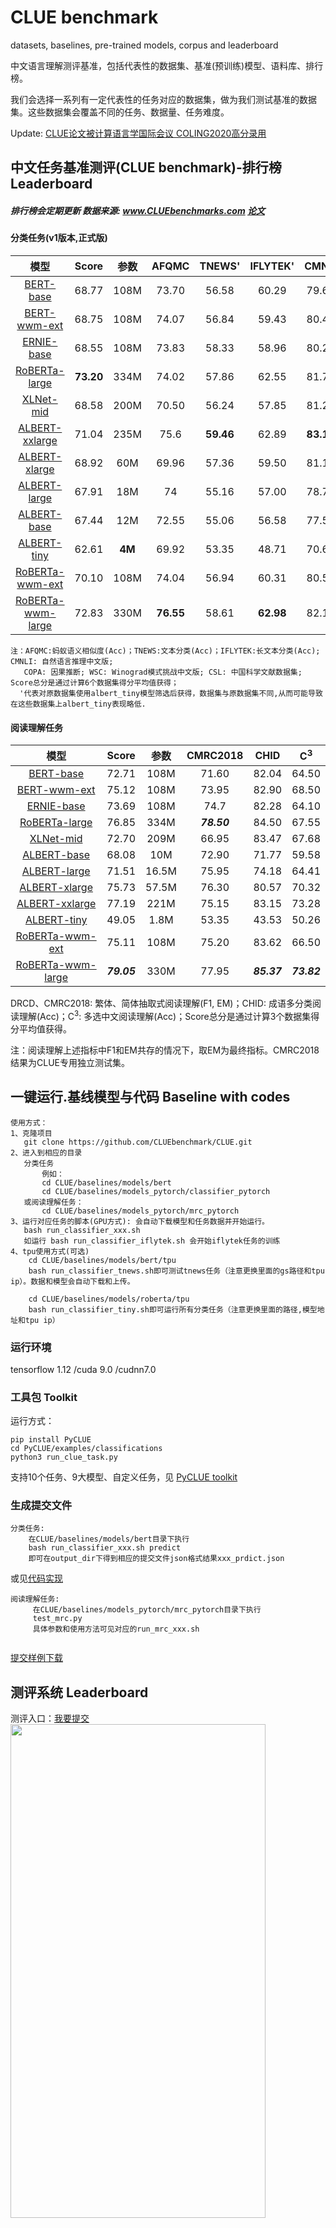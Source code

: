 # CLUE benchmark 
datasets, baselines, pre-trained models, corpus and leaderboard

中文语言理解测评基准，包括代表性的数据集、基准(预训练)模型、语料库、排行榜。  

我们会选择一系列有一定代表性的任务对应的数据集，做为我们测试基准的数据集。这些数据集会覆盖不同的任务、数据量、任务难度。

Update: <a href='https://mp.weixin.qq.com/s/LtkKuKdpg8Lg3XCEMWpaMw'> CLUE论文被计算语言学国际会议 COLING2020高分录用</a>

中文任务基准测评(CLUE benchmark)-排行榜 Leaderboard
---------------------------------------------------------------------
#####  排行榜会定期更新           数据来源: www.CLUEbenchmarks.com                <a href='https://arxiv.org/abs/2004.05986'>论文</a>

#### 分类任务(v1版本,正式版)

| 模型   | Score  | 参数    | AFQMC  | TNEWS'  | IFLYTEK'   | CMNLI   | WSC | CSL  |
| :----:| :----: | :----: | :----: |:----: |:----: |:----: |:----: |:----: |
| <a href="https://github.com/google-research/bert">BERT-base</a>        | 68.77 | 108M |  73.70 | 56.58  | 60.29 | 79.69 |  62.0 | 80.36 |
| <a href="https://github.com/ymcui/Chinese-BERT-wwm">BERT-wwm-ext</a>      | 68.75 | 108M  | 74.07 | 56.84  | 59.43 | 80.42 | 61.1  | 80.63 |
| <a href="https://github.com/PaddlePaddle/ERNIE">ERNIE-base</a>         | 68.55 | 108M  | 73.83 | 58.33 | 58.96 | 80.29 | 60.8  | 79.1 |
| <a href="https://github.com/brightmart/roberta_zh">RoBERTa-large</a>      | **73.20** | 334M  | 74.02 | 57.86 | 62.55 | 81.70 | 72.7  | 81.36 |
| <a href="https://github.com/ymcui/Chinese-PreTrained-XLNet">XLNet-mid</a>  | 68.58 | 200M | 70.50 | 56.24 | 57.85 | 81.25 |  64.4   | 81.26  |
| <a href="https://github.com/google-research/albert">ALBERT-xxlarge</a>      | 71.04 | 235M   | 75.6 | **59.46** | 62.89 | **83.14** |  61.54  | **83.63**  |
| <a href="https://github.com/google-research/albert">ALBERT-xlarge</a>      | 68.92 | 60M   | 69.96 | 57.36 | 59.50 | 81.13 |  64.34   | 81.20  |
| <a href="https://github.com/google-research/albert">ALBERT-large</a>      | 67.91 | 18M   | 74  | 55.16 | 57.00 | 78.77 |  62.24   | 80.30  |
| <a href="https://github.com/google-research/albert">ALBERT-base</a>      | 67.44 | 12M   | 72.55  | 55.06 | 56.58 | 77.58 |  64.34   | 78.5  |
| <a href="https://github.com/brightmart/albert_zh">ALBERT-tiny</a>        | 62.61 | **4M** | 69.92 | 53.35 | 48.71 | 70.61 |  58.5  | 74.56 |
| <a href="https://github.com/ymcui/Chinese-BERT-wwm">RoBERTa-wwm-ext</a>   | 70.10 | 108M  | 74.04 | 56.94 | 60.31 | 80.51 | 67.8 | 81.0 |
| <a href="https://github.com/ymcui/Chinese-BERT-wwm">RoBERTa-wwm-large</a> | 72.83 | 330M | **76.55** | 58.61 | **62.98** | 82.12 |  **74.6** | 82.13 |


    注：AFQMC:蚂蚁语义相似度(Acc)；TNEWS:文本分类(Acc)；IFLYTEK:长文本分类(Acc); CMNLI: 自然语言推理中文版; 
       COPA: 因果推断; WSC: Winograd模式挑战中文版; CSL: 中国科学文献数据集; Score总分是通过计算6个数据集得分平均值获得；
      '代表对原数据集使用albert_tiny模型筛选后获得，数据集与原数据集不同,从而可能导致在这些数据集上albert_tiny表现略低.

#### 阅读理解任务

| 模型 | Score | 参数 | CMRC2018 | CHID | C<sup>3</sup> |
| :----:| :----: | :----: | :----: |:----: |:----: |
| <a href="https://github.com/google-research/bert">BERT-base</a>	| 72.71 | 108M | 71.60 | 82.04 | 64.50 |
| <a href="https://github.com/ymcui/Chinese-BERT-wwm">BERT-wwm-ext</a> | 75.12 | 108M | 73.95 | 82.90 | 68.50 |
| <a href="https://github.com/PaddlePaddle/ERNIE">ERNIE-base</a>	| 73.69 | 108M | 74.7 | 82.28 | 64.10 |
| <a href="https://github.com/brightmart/roberta_zh">RoBERTa-large</a> | 76.85 | 334M | ***78.50*** | 84.50 | 67.55 |
| <a href="https://github.com/ymcui/Chinese-PreTrained-XLNet">XLNet-mid</a>	| 72.70 | 209M | 66.95 | 83.47 | 67.68 |
| <a href="https://github.com/google-research/albert">ALBERT-base</a> | 68.08 | 10M | 72.90 | 71.77 | 59.58 |
| <a href="https://github.com/google-research/albert">ALBERT-large</a> | 71.51 | 16.5M | 75.95 | 74.18 | 64.41 |
| <a href="https://github.com/google-research/albert">ALBERT-xlarge</a> | 75.73 | 57.5M | 76.30 | 80.57 | 70.32 |
| <a href="https://github.com/google-research/albert">ALBERT-xxlarge</a> | 77.19 | 221M | 75.15 | 83.15 | 73.28 |
| <a href="https://github.com/brightmart/albert_zh">ALBERT-tiny</a> | 49.05 | 1.8M | 53.35 | 43.53 | 50.26 |
| <a href="https://github.com/ymcui/Chinese-BERT-wwm">RoBERTa-wwm-ext</a>  | 75.11 | 108M | 75.20 | 83.62 | 66.50 |
| <a href="https://github.com/ymcui/Chinese-BERT-wwm">RoBERTa-wwm-large</a> | ***79.05*** | 330M | 77.95 | ***85.37*** | ***73.82*** |

DRCD、CMRC2018: 繁体、简体抽取式阅读理解(F1, EM)；CHID: 成语多分类阅读理解(Acc)；C<sup>3</sup>: 多选中文阅读理解(Acc)；Score总分是通过计算3个数据集得分平均值获得。

注：阅读理解上述指标中F1和EM共存的情况下，取EM为最终指标。CMRC2018结果为CLUE专用独立测试集。

一键运行.基线模型与代码 Baseline with codes
---------------------------------------------------------------------
    使用方式：
    1、克隆项目 
       git clone https://github.com/CLUEbenchmark/CLUE.git
    2、进入到相应的目录
       分类任务  
           例如：
           cd CLUE/baselines/models/bert
           cd CLUE/baselines/models_pytorch/classifier_pytorch
       或阅读理解任务：
           cd CLUE/baselines/models_pytorch/mrc_pytorch
    3、运行对应任务的脚本(GPU方式): 会自动下载模型和任务数据并开始运行。
       bash run_classifier_xxx.sh
       如运行 bash run_classifier_iflytek.sh 会开始iflytek任务的训练  
    4、tpu使用方式(可选)  
        cd CLUE/baselines/models/bert/tpu  
        bash run_classifier_tnews.sh即可测试tnews任务（注意更换里面的gs路径和tpu ip）。数据和模型会自动下载和上传。
        
        cd CLUE/baselines/models/roberta/tpu  
        bash run_classifier_tiny.sh即可运行所有分类任务（注意更换里面的路径,模型地址和tpu ip）  

        
### 运行环境
tensorflow 1.12 /cuda 9.0 /cudnn7.0
### 工具包 Toolkit

运行方式：

    pip install PyCLUE 
    cd PyCLUE/examples/classifications
    python3 run_clue_task.py

支持10个任务、9大模型、自定义任务，见 <a href="https://github.com/CLUEbenchmark/PyCLUE">PyCLUE toolkit</a>

### 生成提交文件

    分类任务: 
        在CLUE/baselines/models/bert目录下执行
        bash run_classifier_xxx.sh predict 
        即可在output_dir下得到相应的提交文件json格式结果xxx_prdict.json

   或见<a href="https://github.com/CLUEbenchmark/CLUE/blob/master/baselines/models/bert/run_classifier.py#L932-L951">代码实现</a>

    阅读理解任务:
         在CLUE/baselines/models_pytorch/mrc_pytorch目录下执行
         test_mrc.py
         具体参数和使用方法可见对应的run_mrc_xxx.sh
    ​    
 <a href="https://storage.googleapis.com/cluebenchmark/tasks/clue_submit_examples.zip">提交样例下载</a>

测评系统 Leaderboard
---------------------------------------------------------------------
测评入口：<a href="http://www.CLUEbenchmarks.com">我要提交</a>
<img src="https://github.com/CLUEbenchmark/CLUE/blob/master/resources/img/CLUEbenchmark.jpg"  width="90%" height="45%" />

语料库(CLUECorpus2020)：语言建模、预训练或生成型任务
---------------------------------------------------------------------
Corpus for Langauge Modelling, Pre-training, Generating tasks

可用于语言建模、预训练或生成型任务等，数据量超过14G，近4000个定义良好的txt文件、50亿个字。主要部分来自于<a href="https://github.com/brightmart/nlp_chinese_corpus">nlp_chinese_corpus项目</a>

当前语料库按照【预训练格式】处理，内含有多个文件夹；每个文件夹有许多不超过4M大小的小文件，文件格式符合预训练格式：每句话一行，文档间空行隔开。

包含如下子语料库（总共14G语料）：

1、<a href="https://pan.baidu.com/s/195M7H5w3N8shYlqCjVL0_Q">新闻语料 news2016zh_corpus</a>: 8G语料，分成两个上下两部分，总共有2000个小文件。  密码:mzlk

2、<a href="https://pan.baidu.com/s/1Vk2PihMiZNmWvA2agPb1iA">社区互动-语料 webText2019zh_corpus</a>：3G语料，包含3G文本，总共有900多个小文件。 密码:qvlq

3、<a href="https://pan.baidu.com/s/1XrM-x70PY4JEb0xCoB_mUw">维基百科-语料 wiki2019zh_corpus</a>：1.1G左右文本，包含300左右小文件。  密码:rja4

4、<a href="https://pan.baidu.com/s/16cPwCcPduMNGdRSuILhEuQ">评论数据-语料 comments2019zh_corpus</a>：2.3G左右文本，共784个小文件，包括点评评论547个、亚马逊评论227个，合并<a href="https://github.com/InsaneLife/ChineseNLPCorpus">ChineseNLPCorpus</a>的多个评论数据，清洗、格式转换、拆分成小文件。  密码:5kwk

这些语料，你可以通过上面这两个项目，清洗数据并做格式转换获得；

你也可以通过邮件申请（chineseGLUE#163.com）获得单个项目的语料，告知单位或学校、姓名、语料用途；

如需获得ChineseGLUE项目下的所有语料，需成为ChineseGLUE组织成员，并完成一个（小）任务。


CLUE benchmark的定位 Vision
---------------------------------------------------------------------
为更好的服务中文语言理解、任务和产业界，做为通用语言模型测评的补充，通过完善中文语言理解基础设施的方式来促进中文语言模型的发展


数据集介绍与下载 Introduction of datasets 
--------------------------------------------------------------------

 <a href="https://storage.googleapis.com/cluebenchmark/tasks/clue_submit_examples.zip">提交样例下载</a>

##### 1. AFQMC 蚂蚁金融语义相似度 Ant Financial  Question Matching Corpus
```
     数据量：训练集（34334）验证集（4316）测试集（3861）
     例子：
     {"sentence1": "双十一花呗提额在哪", "sentence2": "里可以提花呗额度", "label": "0"}
     每一条数据有三个属性，从前往后分别是 句子1，句子2，句子相似度标签。其中label标签，1 表示sentence1和sentence2的含义类似，0表示两个句子的含义不同。
```
  <a href="https://storage.googleapis.com/cluebenchmark/tasks/afqmc_public.zip" > AFQMC'数据集下载</a>

##### 2.TNEWS' 今日头条中文新闻（短文本）分类 Short Text Classificaiton for News
该数据集来自今日头条的新闻版块，共提取了15个类别的新闻，包括旅游，教育，金融，军事等。
```
     数据量：训练集(53,360)，验证集(10,000)，测试集(10,000)
     例子：
     {"label": "102", "label_des": "news_entertainment", "sentence": "江疏影甜甜圈自拍，迷之角度竟这么好看，美吸引一切事物"}
     每一条数据有三个属性，从前往后分别是 分类ID，分类名称，新闻字符串（仅含标题）。
```
   <a href="https://storage.googleapis.com/cluebenchmark/tasks/tnews_public.zip" > TNEWS'数据集下载</a>

##### 3.IFLYTEK' 长文本分类 Long Text classification
该数据集共有1.7万多条关于app应用描述的长文本标注数据，包含和日常生活相关的各类应用主题，共119个类别："打车":0,"地图导航":1,"免费WIFI":2,"租车":3,….,"女性":115,"经营":116,"收款":117,"其他":118(分别用0-118表示)。
```
    数据量：训练集(12,133)，验证集(2,599)，测试集(2,600)
    例子：
    {"label": "110", "label_des": "社区超市", "sentence": "朴朴快送超市创立于2016年，专注于打造移动端30分钟即时配送一站式购物平台，商品品类包含水果、蔬菜、肉禽蛋奶、海鲜水产、粮油调味、酒水饮料、休闲食品、日用品、外卖等。朴朴公司希望能以全新的商业模式，更高效快捷的仓储配送模式，致力于成为更快、更好、更多、更省的在线零售平台，带给消费者更好的消费体验，同时推动中国食品安全进程，成为一家让社会尊敬的互联网公司。,朴朴一下，又好又快,1.配送时间提示更加清晰友好2.保障用户隐私的一些优化3.其他提高使用体验的调整4.修复了一些已知bug"}
    每一条数据有三个属性，从前往后分别是 类别ID，类别名称，文本内容。
```
   <a href="https://storage.googleapis.com/cluebenchmark/tasks/iflytek_public.zip" > IFLYTEK'数据集下载</a>

##### 4.<a href='https://github.com/cluebenchmark/OCNLI'>OCNLI 中文原版自然语言推理</a> Original Chinese Natural Language Inference
OCNLI，即原生中文自然语言推理数据集，是第一个非翻译的、使用原生汉语的大型中文自然语言推理数据集。

```
   数据量：train: 50k， dev(3k), test(3k) 
    例子：
     {
	"level": "medium",
	"sentence1": "身上裹一件工厂发的棉大衣,手插在袖筒里",
	"sentence2": "身上至少一件衣服",
	"label": "entailment",
	"genre": "lit",
	"prem_id": "lit_635",
	"id": 0
} {
	"level": "easy",
	"sentence1": "东、中、西部地区要加强多种形式的合作,在协调发展中逐步实现共同富裕",
	"sentence2": "东、中、西部地区发展存在不协调",
	"label": "entailment",
	"genre": "gov",
	"prem_id": "gov_1260",
	"id": 1
} {
	"level": "hard",
	"sentence1": "外贸经营权进一步放开",
	"sentence2": "外贸经营权经历了先收缩再放开的过程。",
	"label": "neutral",
	"genre": "gov",
	"prem_id": "gov_755",
	"id": 2
} 

```
<a href="https://storage.googleapis.com/cluebenchmark/tasks/ocnli_public.zip" > OCNLI数据集下载</a>


##### --4.CMNLI 语言推理任务 Chinese Multi-Genre NLI (该任务在排行榜中被中文原版OCNLI替代)

CMNLI数据由两部分组成：XNLI和MNLI。数据来自于fiction，telephone，travel，government，slate等，对原始MNLI数据和XNLI数据进行了中英文转化，保留原始训练集，合并XNLI中的dev和MNLI中的matched作为CMNLI的dev，合并XNLI中的test和MNLI中的mismatched作为CMNLI的test，并打乱顺序。该数据集可用于判断给定的两个句子之间属于蕴涵、中立、矛盾关系。

```
    数据量：train(391,782)，dev(12,426)，test(13,880)
    例子：
    {"sentence1": "新的权利已经足够好了", "sentence2": "每个人都很喜欢最新的福利", "label": "neutral"}
    每一条数据有三个属性，从前往后分别是 句子1，句子2，蕴含关系标签。其中label标签有三种：neutral，entailment，contradiction。
```
<a href="https://storage.googleapis.com/cluebenchmark/tasks/cmnli_public.zip" > CMNLI数据集下载</a>



##### 5. CLUEWSC2020: WSC Winograd模式挑战中文版，新版2020-03-25发布  

Winograd Scheme Challenge（WSC）是一类代词消歧的任务。新版与原CLUE项目WSC内容不同

即判断句子中的代词指代的是哪个名词。题目以真假判别的方式出现，如：

句子：这时候放在床上枕头旁边的手机响了，我感到奇怪，因为欠费已被停机两个月，现在它突然响了。需要判断“它”指代的是“床”、“枕头”，还是“手机”？

数据来源：数据有CLUE benchmark提供，从中国现当代作家文学作品中抽取，再经语言专家人工挑选、标注。

数据形式：

     {"target": 
         {"span2_index": 37, 
         "span1_index": 5, 
         "span1_text": "床", 
         "span2_text": "它"}, 
     "idx": 261, 
     "label": "false", 
     "text": "这时候放在床上枕头旁边的手机响了，我感到奇怪，因为欠费已被停机两个月，现在它突然响了。"}
     "true"表示代词确实是指代span1_text中的名词的，"false"代表不是。

数据集大小：
- 训练集：1244
- 开发集：304

  <a href='https://storage.googleapis.com/cluebenchmark/tasks/cluewsc2020_public.zip'>CLUEWSC2020数据集下载</a>


##### 6. CSL 论文关键词识别 Keyword Recognition
[中文科技文献数据集(CSL)](https://github.com/P01son6415/chinese-scientific-literature-dataset)取自中文论文摘要及其关键词，论文选自部分中文社会科学和自然科学核心期刊。
使用tf-idf生成伪造关键词与论文真实关键词混合，构造摘要-关键词对，任务目标是根据摘要判断关键词是否全部为真实关键词。
```
    数据量：训练集(20,000)，验证集(3,000)，测试集(3,000)
    例子： 
    {"id": 1, "abst": "为解决传统均匀FFT波束形成算法引起的3维声呐成像分辨率降低的问题,该文提出分区域FFT波束形成算法.远场条件下,以保证成像分辨率为约束条件,以划分数量最少为目标,采用遗传算法作为优化手段将成像区域划分为多个区域.在每个区域内选取一个波束方向,获得每一个接收阵元收到该方向回波时的解调输出,以此为原始数据在该区域内进行传统均匀FFT波束形成.对FFT计算过程进行优化,降低新算法的计算量,使其满足3维成像声呐实时性的要求.仿真与实验结果表明,采用分区域FFT波束形成算法的成像分辨率较传统均匀FFT波束形成算法有显著提高,且满足实时性要求.", "keyword": ["水声学", "FFT", "波束形成", "3维成像声呐"], "label": "1"}
    每一条数据有四个属性，从前往后分别是 数据ID，论文摘要，关键词，真假标签。
    
```
   <a href="https://storage.googleapis.com/cluebenchmark/tasks/csl_public.zip" > CSL数据集下载</a>

##### 7.CMRC2018 简体中文阅读理解任务 Reading Comprehension for Simplified Chinese
https://hfl-rc.github.io/cmrc2018/
```
数据量：训练集(短文数2,403，问题数10,142)，试验集(短文数256，问题数1,002)，开发集(短文数848，问题数3,219)  
例子：
{
  "version": "1.0",
  "data": [
    {
        "title": "傻钱策略",
        "context_id": "TRIAL_0",
        "context_text": "工商协进会报告，12月消费者信心上升到78.1，明显高于11月的72。另据《华尔街日报》报道，2013年是1995年以来美国股市表现最好的一年。这一年里，投资美国股市的明智做法是追着“傻钱”跑。所谓的“傻钱”策略，其实就是买入并持有美国股票这样的普通组合。这个策略要比对冲基金和其它专业投资者使用的更为复杂的投资方法效果好得多。",
        "qas":[
                {
                "query_id": "TRIAL_0_QUERY_0",
                "query_text": "什么是傻钱策略？",
                "answers": [
                     "所谓的“傻钱”策略，其实就是买入并持有美国股票这样的普通组合",
                     "其实就是买入并持有美国股票这样的普通组合",
                     "买入并持有美国股票这样的普通组合"
                    ]
                },
                {
                "query_id": "TRIAL_0_QUERY_1",
                "query_text": "12月的消费者信心指数是多少？",
                "answers": [
                    "78.1",
                    "78.1",
                    "78.1"
                    ]
                },
                {
                "query_id": "TRIAL_0_QUERY_2",
                "query_text": "消费者信心指数由什么机构发布？",
                "answers": [
                    "工商协进会",
                    "工商协进会",
                    "工商协进会"
                    ]
                }
            ]
        }
    ]
}
```

   <a href="https://storage.googleapis.com/cluebenchmark/tasks/cmrc2018_public.zip" > CMRC2018数据集下载</a>


##### 8.DRCD 繁体阅读理解任务 Reading Comprehension for Traditional Chinese
台達閱讀理解資料集 Delta Reading Comprehension Dataset (DRCD)(https://github.com/DRCKnowledgeTeam/DRCD) 屬於通用領域繁體中文機器閱讀理解資料集。 本資料集期望成為適用於遷移學習之標準中文閱讀理解資料集。  
```
数据量：训练集(8,016个段落，26,936个问题)，验证集(1,000个段落，3,524个问题)，测试集(1,000个段落，3,493个问题)  
例子：
{
  "version": "1.3",
  "data": [
    {
      "title": "基督新教",
      "id": "2128",
      "paragraphs": [
        {
          "context": "基督新教與天主教均繼承普世教會歷史上許多傳統教義，如三位一體、聖經作為上帝的啟示、原罪、認罪、最後審判等等，但有別於天主教和東正教，新教在行政上沒有單一組織架構或領導，而且在教義上強調因信稱義、信徒皆祭司， 以聖經作為最高權威，亦因此否定以教宗為首的聖統制、拒絕天主教教條中關於聖傳與聖經具同等地位的教導。新教各宗派間教義不盡相同，但一致認同五個唯獨：唯獨恩典：人的靈魂得拯救唯獨是神的恩典，是上帝送給人的禮物。唯獨信心：人唯獨藉信心接受神的赦罪、拯救。唯獨基督：作為人類的代罪羔羊，耶穌基督是人與上帝之間唯一的調解者。唯獨聖經：唯有聖經是信仰的終極權威。唯獨上帝的榮耀：唯獨上帝配得讚美、榮耀",
          "id": "2128-2",
          "qas": [
            {
              "id": "2128-2-1",
              "question": "新教在教義上強調信徒皆祭司以及什麼樣的理念?",
              "answers": [
                {
                  "id": "1",
                  "text": "因信稱義",
                  "answer_start": 92
                }
              ]
            },
            {
              "id": "2128-2-2",
              "question": "哪本經典為新教的最高權威?",
              "answers": [
                {
                  "id": "1",
                  "text": "聖經",
                  "answer_start": 105
                }
              ]
            }
          ]
        }
      ]
    }
  ]
}
```
数据格式和squad相同，如果使用简体中文模型进行评测的时候可以将其繁转简(本项目已提供)
   <a href="https://storage.googleapis.com/cluebenchmark/tasks/drcd_public.zip" > DRCD2018数据集下载</a>

##### 9.ChID 成语阅读理解填空 Chinese IDiom Dataset for Cloze Test
https://arxiv.org/abs/1906.01265  
成语完形填空，文中多处成语被mask，候选项中包含了近义的成语。
```
    数据量：训练集(84,709)，验证集(3,218)，测试集(3,231)
    例子：
    {
      "content": [
        # 文段0
        "……在热火22年的历史中，他们已经100次让对手得分在80以下，他们在这100次中都取得了胜利，今天他们希望能#idiom000378#再进一步。", 
        # 文段1
        "在轻舟发展过程之中，是和业内众多企业那样走相似的发展模式，去#idiom000379#？还是迎难而上，另走一条与众不同之路。诚然，#idiom000380#远比随大流更辛苦，更磨难，更充满风险。但是有一条道理却是显而易见的：那就是水往低处流，随波逐流，永远都只会越走越低。只有创新，只有发展科技，才能强大自己。", 
        # 文段2
        "最近十年间，虚拟货币的发展可谓#idiom000381#。美国著名经济学家林顿·拉鲁什曾预言：到2050年，基于网络的虚拟货币将在某种程度上得到官方承认，成为能够流通的货币。现在看来，这一断言似乎还嫌过于保守……", 
        # 文段3
        "“平时很少能看到这么多老照片，这次图片展把新旧照片对比展示，令人印象深刻。”现场一位参观者对笔者表示，大多数生活在北京的人都能感受到这个城市#idiom000382#的变化，但很少有人能具体说出这些变化，这次的图片展按照区域发展划分，展示了丰富的信息，让人形象感受到了60年来北京的变化和发展。", 
        # 文段4
        "从今天大盘的走势看，市场的热点在反复的炒作之中，概念股的炒作#idiom000383#，权重股走势较为稳健，大盘今日早盘的震荡可以看作是多头关前的蓄势行为。对于后市，大盘今日蓄势震荡后，明日将会在权重和题材股的带领下亮剑冲关。再创反弹新高无悬念。", 
        # 文段5
        "……其中，更有某纸媒借尤小刚之口指出“根据广电总局的这项要求，2009年的荧屏将很难出现#idiom000384#的情况，很多已经制作好的非主旋律题材电视剧想在卫视的黄金时段播出，只能等到2010年了……"],
      "candidates": [
        "百尺竿头", 
        "随波逐流", 
        "方兴未艾", 
        "身体力行", 
        "一日千里", 
        "三十而立", 
        "逆水行舟", 
        "日新月异", 
        "百花齐放", 
        "沧海一粟"
      ]
    }
```

   <a href="https://storage.googleapis.com/cluebenchmark/tasks/chid_public.zip" > CHID数据集下载</a>
   
##### 10.C<sup>3</sup> 中文多选阅读理解 Multiple-Choice Chinese Machine Reading Comprehension  
https://arxiv.org/abs/1904.09679  
中文多选阅读理解数据集，包含对话和长文等混合类型数据集。训练和验证集中的d,m分别代表对话、多种文本类型混合。  
```
    数据量：训练集(11,869)，验证集(3,816)，测试集(3,892)
    例子：
    [
      [
        "男：你今天晚上有时间吗?我们一起去看电影吧?",
        "女：你喜欢恐怖片和爱情片，但是我喜欢喜剧片，科幻片一般。所以……"
      ],
      [
       {
        "question": "女的最喜欢哪种电影?",
        "choice": [
         "恐怖片",
         "爱情片",
         "喜剧片",
         "科幻片"
        ],
        "answer": "喜剧片"
       }
      ],
    "25-35"
    ],
    [
      [
       "男：足球比赛是明天上午八点开始吧?",
       "女：因为天气不好，比赛改到后天下午三点了。"
      ],
      [
       {
        "question": "根据对话，可以知道什么?",
        "choice": [
         "今天天气不好",
         "比赛时间变了",
         "校长忘了时间"
        ],
        "answer": "比赛时间变了"
       }
      ],
    "31-109"
    ]
```
   <a href="https://storage.googleapis.com/cluebenchmark/tasks/c3_public.zip" > C3数据集下载</a>

##### 11. 诊断集 CLUE_diagnostics test_set

诊断集，用于评估不同模型在9种语言学家总结的中文语言现象上的表现

使用在CMNLI上训练过的模型，直接预测在这个诊断集上的结果，提交格式和CMNLI一致，在排行榜详情页可以看到结果

<a href='https://storage.googleapis.com/cluebenchmark/tasks/clue_diagnostics_public.zip'>diagnostics数据集下载</a>

##### 更多数据集添加中，Comming soon!
如果你有定义良好的数据集并愿意为社区做贡献，请与我们取得联系 ChineseGLUE#163.com

##### 数据集整体下载 

<a href="#">整体下载 Comining Soon</a>最近几天，会添加中

或使用命令：wget <url>

Data filter method

## 难样本数据集筛选方法

为了增加模型区分度和增大数据集难度，我们采用**k折交叉验证**的方式对v0版本的数据集进行过滤，最终得到v1版本。

```
具体步骤：
1.将特定任务的数据集集中在一起，同时选择一个基准测试模型（如AlbertTiny）
2.将数据集均匀分成k份；每次选择其中1份当验证集，剩下的都作为训练集，训练基准模型并在验证集上测试、保留预测结果
3.重复步骤二k次，让每一份数据都有机会当验证集，过完整个数据集
4.将k份验证集的预测结果合并；保留其中预测错误的样本（可以认为是较难的数据），并删除一部分预测正确的样本。最后重新划分出训练集、验证集、测试集
5.如果希望进一步筛选难样本，重复步骤2-4即可
```

Notes：

```
1.k一般选择4-6
2.难样本，是指在交叉验证过程中模型预测错误的样本，也是我们希望尽可能保留的样本。模型预测正确的样本最终会被优先排除一部分
```

内容体系 Contents
--------------------------------------------------------------------
Language Understanding Evaluation benchmark for Chinese(ChineseGLUE) got ideas from GLUE, which is a collection of 

resources for training, evaluating, and analyzing natural language understanding systems. ChineseGLUE consists of: 

##### 1）中文任务的基准测试，覆盖多个不同程度的语言任务 

A benchmark of several sentence or sentence pair language understanding tasks. 
Currently the datasets used in these tasks are come from public. We will include datasets with private test set before the end of 2019.

##### 2）公开的排行榜 Leaderboard 

A public leaderboard for tracking performance. You will able to submit your prediction files on these tasks, each task will be evaluated and scored, a final score will also be available.

##### 3）基线模型，包含开始的代码、预训练模型  Baselines with code

baselines for ChineseGLUE tasks. baselines will be available in TensorFlow,PyTorch,Keras and PaddlePaddle.

##### 4）语料库，用于语言建模、预训练或生成型任务  Corpus

A huge amount of raw corpus for pre-train or language modeling research purpose. It will contains around 10G raw corpus in 2019; 

In the first half year of 2020, it will include at least 30G raw corpus; By the end of 2020, we will include enough raw corpus, such as 100G, so big enough that you will need no more raw corpus for general purpose language modeling.
You can use it for general purpose or domain adaption, or even for text generating. when you use for domain adaption, you will able to select corpus you are interested in.

##### 5）工具包 toolkit

An easy to use toolkit that can run specific task or model with one line of code. You can easily change configuration, task or model.

##### 6) 技术报告

Techical report with details

Why do we need a benchmark for Chinese lanague understand evaluation?

为什么我们需要一个中文任务的基准测试？ 
---------------------------------------------------------------------
首先，中文是一个大语种，有其自身的特定、大量的应用。

    如中文使用人数近14亿，是联合国官方语言之一，产业界有大量的的朋友在做中文的任务。
    中文是象形文字，有文字图形；字与字之间没有分隔符，不同的分词(分字或词)会影响下游任务。

其次，相对于英文的数据集，中文的公开可用的数据集还比较少。

     很多数据集是非公开的或缺失基准测评的；多数的论文描述的模型是在英文数据集上做的测试和评估，那么对于中文效果如何？不得而知。

再次，语言理解发展到当前阶段，预训练模型极大的促进了自然语言理解。

     不同的预训练模型相继产生，但不少最先进(state of the art)的模型，并没有官方的中文的版本，也没有对这些预训练模型在不同任务上的公开测试，
     导致技术的发展和应用还有不少距离，或者说技术应用上的滞后。

那么，如果有一个中文任务的基准测试，包含一批大众能广泛使用和测评的数据集、适用中文任务的特点、能紧跟当前世界技术的发展，

     能缓解当前中文任务的一些问题，并促进相关应用的发展。


各任务详细对比
---------------------------------------------------------------------
 Evaluation of Dataset for Different Models

#### AFQMC 蚂蚁语义相似度 Ant Semantic Similarity (Accuracy)：
|         模型          | 开发集（dev) | 测试集（test) |              训练参数              |
| :-------------------: | :----------: | :-----------: | :--------------------------------: |
|     ALBERT-xxlarge     |    -     |     -   |  -  |
|      ALBERT-tiny      |    69.13%     |    69.92%    | batch_size=16, length=128, epoch=3 lr=2e-5|
|       BERT-base       |    74.16%     |     73.70%   | batch_size=16, length=128, epoch=3 lr=2e-5|
|   BERT-wwm-ext-base   |    73.74%     |     74.07%   | batch_size=16, length=128, epoch=3 lr=2e-5|
|      ERNIE-base       |        74.88% |    73.83%    | batch_size=16, length=128, epoch=3 lr=2e-5|
|     RoBERTa-large     |     73.32%    |     74.02%   | batch_size=16, length=128, epoch=3 lr=2e-5|
|       XLNet-mid       |     70.73%    |   70.50%     | batch_size=16, length=128, epoch=3 lr=2e-5|
|    RoBERTa-wwm-ext    |   74.30%      |    74.04%    | batch_size=16, length=128, epoch=3 lr=2e-5|
| RoBERTa-wwm-large-ext |     74.92%    |    76.55%    | batch_size=16, length=128, epoch=3 lr=2e-5|

#### TNEWS' 头条新闻分类 Toutiao News Classification (Accuracy)：
|         模型          | 开发集（dev) | 测试集（test) |              训练参数              |
| :-------------------: | :----------: | :-----------: | :--------------------------------: |
|     ALBERT-xxlarge     |    -     |     -    |     -  |
|      ALBERT-tiny      |    53.55%     |       53.35%   | batch_size=16, length=128, epoch=3 lr=2e-5|
|       BERT-base       |    56.09%     |     56.58%    | batch_size=16, length=128, epoch=3 lr=2e-5|
|   BERT-wwm-ext-base   |     56.77%    |    56.86%      | batch_size=16, length=128, epoch=3 lr=2e-5|
|      ERNIE-base       |     58.24%    |     58.33%     | batch_size=16, length=128, epoch=3 lr=2e-5|
|     RoBERTa-large     |     57.95%    |      57.84%    | batch_size=16, length=128, epoch=3 lr=2e-5|
|       XLNet-mid       |    56.09%     |      56.24%    | batch_size=16, length=128, epoch=3 lr=2e-5|
|    RoBERTa-wwm-ext    |   57.51%      |      56.94%       | batch_size=16, length=128, epoch=3 lr=2e-5|
| RoBERTa-wwm-large-ext |  58.32% | 58.61%  | batch_size=16, length=128, epoch=3 lr=2e-5|

#### IFLYTEK' 长文本分类 Long Text Classification (Accuracy)：
|         模型          | 开发集（dev) | 测试集（test) |              训练参数              |
| :-------------------: | :----------: | :-----------: | :--------------------------------: |
|     ALBERT-xlarge     |    -     |     -     | batch=32, length=128, epoch=3 lr=2e-5 |
|      ALBERT-tiny      |    48.76    |     48.71     | batch=32, length=128, epoch=10 lr=2e-5 |
|       BERT-base       |    60.37    |     60.29     | batch=32, length=128, epoch=3 lr=2e-5 |
|   BERT-wwm-ext-base   |    59.88    |     59.43     | batch=32, length=128, epoch=3 lr=2e-5 |
|      ERNIE-base       |    59.52    |     58.96     | batch=32, length=128, epoch=3 lr=2e-5  |
|     RoBERTa-large     |    62.6    |     62.55     | batch=24, length=128, epoch=3 lr=2e-5  |
|       XLNet-mid       |    57.72    |     57.85     | batch=32, length=128, epoch=3 lr=2e-5  |
|    RoBERTa-wwm-ext    |    60.8    |       60.31       | batch=32, length=128, epoch=3 lr=2e-5  |
| RoBERTa-wwm-large-ext | **62.75** |  **62.98**  | batch=24, length=128, epoch=3 lr=2e-5 |

#### CMNLI 中文自然语言推理 Chinese Multi-Genre NLI (Accuracy)：
| 模型 | 开发集 (dev %) | 测试集（test %) |  训练参数 |
| :----:| :----: | :----: | :----: |
| BERT-base	| 79.47 | 79.69 | batch=64, length=128, epoch=2 lr=3e-5 |
| BERT-wwm-ext-base	| 80.92 |80.42|	batch=64, length=128, epoch=2 lr=3e-5 |
| ERNIE-base	| 80.37 | 80.29 | batch=64, length=128, epoch=2 lr=3e-5 |
| ALBERT-xxlarge	|- | - | - |
| ALBERT-tiny	| 70.26 | 70.61 | batch=64, length=128, epoch=2 lr=3e-5 |
| RoBERTa-large	| 82.40 | 81.70 | batch=64, length=128, epoch=2 lr=3e-5 |
| xlnet-mid	| 82.21 | 81.25 | batch=64, length=128, epoch=2 lr=3e-5 |
| RoBERTa-wwm-ext	| 80.70 | 80.51 | batch=64, length=128, epoch=2 lr=3e-5  |
| RoBERTa-wwm-large-ext	|***83.20*** | ***82.12*** | batch=64, length=128, epoch=2 lr=3e-5  |

注：ALBERT-xlarge，在XNLI任务上训练暂时还存在有问题

#### WSC Winograd模式挑战中文版  The Winograd Schema Challenge,Chinese Version：
| 模型 | 开发集（dev) | 测试集（test) | 训练参数 |
| :----:| :----: | :----: | :----: |
| ALBERT-xxlarge |  -  |  -  |  -    |
| ALBERT-tiny |  57.7(52.9)  |  58.5(52.1)  | lr=1e-4, batch_size=8, length=128, epoch=50   |
| BERT-base | 59.6（56.7)  | 62.0（57.9）  |  lr=2e-5, batch_size=8, length=128, epoch=50 |
| BERT-wwm-ext-base | 59.4(56.7) |  61.1(56.2) | lr=2e-5, batch_size=8, length=128, epoch=50   |
| ERNIE-base  | 58.1(54.9)| 60.8(55.9) | lr=2e-5, batch_size=8, length=128, epoch=50   |
| RoBERTa-large | 68.6(58.7)  | 72.7(63.6)  | lr=2e-5, batch_size=8, length=128, epoch=50   |
| XLNet-mid | 60.9(56.8）  |  64.4(57.3） | lr=2e-5, batch_size=8, length=128, epoch=50   |
| RoBERTa-wwm-ext | 67.2(57.7)  | 67.8(63.5)  | lr=2e-5, batch_size=8, length=128, epoch=50   |
| RoBERTa-wwm-large-ext |69.7(64.5) |  74.6(69.4) | lr=2e-5, batch_size=8, length=128, epoch=50   |

#### CSL 关键词识别  Keyword Recognition (Accuracy)：

|         模型          | 开发集（dev) | 测试集（test) |              训练参数              |
| :-------------------: | :----------: | :-----------: | :--------------------------------: |
|     ALBERT-xlarge     |    80.23     |     80.29     | batch_size=16, length=128, epoch=2, lr=5e-6  |
|     ALBERT-tiny       |    74.36     |     74.56     | batch_size=4, length=256, epoch=5, lr=1e-5 |
|       BERT-base       |    79.63     |     80.23     | batch_size=4, length=256, epoch=5, lr=1e-5 |
|   BERT-wwm-ext-base   |    80.60     |     81.00     | batch_size=4, length=256, epoch=5, lr=1e-5 |
|      ERNIE-base       |    79.43     |     79.10     | batch_size=4, length=256, epoch=5, lr=1e-5 |
|     RoBERTa-large     |    81.87     |     81.36     | batch_size=4, length=256, epoch=5, lr=5e-6 |
|       XLNet-mid       |    82.06     |     81.26     | batch_size=4, length=256, epoch=3, lr=1e-5 |
|    RoBERTa-wwm-ext    |    80.67     |     80.63     | batch_size=4, length=256, epoch=5, lr=1e-5 |
| RoBERTa-wwm-large-ext |    82.17     |     82.13     | batch_size=4, length=256, epoch=5, lr=1e-5 |

#### DRCD 繁体阅读理解 Reading Comprehension for Traditional Chinese (F1, EM)：
| 模型 | 开发集（dev) | 测试集（test) | 训练参数 |
| :----:| :----: | :----: | :----: |
| BERT-base |F1:92.30 EM:86.60 | F1:91.46 EM:85.49 |  batch=32, length=512, epoch=2, lr=3e-5, warmup=0.1 |
| BERT-wwm-ext-base |F1:93.27 EM:88.00 | F1:92.63 EM:87.15 |  batch=32, length=512, epoch=2, lr=3e-5, warmup=0.1 |
| ERNIE-base  |F1:92.78 EM:86.85 | F1:92.01 EM:86.03 |  batch=32, length=512, epoch=2, lr=3e-5, warmup=0.1 |
| ALBERT-large  |F1:93.90 EM:88.88 | F1:93.06 EM:87.52 |  batch=32, length=512, epoch=3, lr=2e-5, warmup=0.05 |
| ALBERT-xlarge |F1:94.63 EM:89.68 | F1:94.70 EM:89.78 |  batch_size=32, length=512, epoch=3, lr=2.5e-5, warmup=0.06 |
| ALBERT-xxlarge |F1:93.69 EM:89.97 | F1:94.62 EM:89.67 |  batch_size=32, length=512, epoch=2, lr=3e-5, warmup=0.1 |
| ALBERT-tiny |F1:81.51 EM:71.61 | F1:80.67 EM:70.08 |  batch=32, length=512, epoch=3, lr=2e-4, warmup=0.1 |
| RoBERTa-large |F1:94.93 EM:90.11 | F1:94.25 EM:89.35 |  batch=32, length=256, epoch=2, lr=3e-5, warmup=0.1|
| xlnet-mid |F1:92.08 EM:84.40 | F1:91.44 EM:83.28 | batch=32, length=512, epoch=2, lr=3e-5, warmup=0.1 |
| RoBERTa-wwm-ext |F1:94.26 EM:89.29 | F1:93.53 EM:88.12 |  batch=32, length=512, epoch=2, lr=3e-5, warmup=0.1|
| RoBERTa-wwm-large-ext |***F1:95.32 EM:90.54*** | ***F1:95.06 EM:90.70*** | batch=32, length=512, epoch=2, lr=2.5e-5, warmup=0.1 |

#### CMRC2018 阅读理解 Reading Comprehension for Simplified Chinese (F1, EM)：
| 模型 | 开发集（dev) | 测试集（test) |  训练参数 |
| :----:| :----: | :----: | :----: |
| BERT-base	|F1:85.48 EM:64.77 | F1:88.10 EM:71.60 | batch=32, length=512, epoch=2 lr=3e-5 warmup=0.1 |
| BERT-wwm-ext-base	|F1:86.68 EM:66.96 |F1:89.62 EM:73.95|	batch=32, length=512, epoch=2 lr=3e-5 warmup=0.1 |
| ERNIE-base	|F1:87.30 EM:66.89 | F1:90.57 EM:74.70 | batch=32, length=512, epoch=2 lr=3e-5 warmup=0.1 |
| ALBERT-base	| F1:85.86 EM:64.76 |F1:89.66 EM:72.90| batch=32, epoch2, length=512, lr=3e-5, warmup=0.1 |
| ALBERT-large	| F1:87.36 EM:67.31 |F1:90.81 EM:75.95| batch=32, epoch2, length=512, lr=3e-5, warmup=0.1 |
| ALBERT-xlarge	| F1:88.99 EM:69.08 |F1:92.09 EM:76.30| batch=32, epoch2, length=512, lr=3e-5, warmup=0.1 |
| ALBERT-xxlarge	| F1:87.47 EM:66.43 |F1:90.77 EM:75.15| batch=32, epoch2, length=512, lr=3e-5, warmup=0.1 |
| ALBERT-tiny	| F1:73.95 EM:48.31 |F1:76.21 EM:53.35| batch=32, epoch3, length=512, lr=2e-4, warmup=0.1 |
| RoBERTa-large	| F1:88.61 EM:69.94 |***F1:92.04 EM:78.50***| batch=32, epoch2, length=256, lr=3e-5, warmup=0.1 |
| xlnet-mid	|F1:85.63 EM:65.31 | F1:86.11 EM:66.95 | batch=32, epoch2, length=512, lr=3e-5, warmup=0.1 |
| RoBERTa-wwm-ext	|F1:87.28 EM:67.89 | F1:90.41 EM:75.20 | batch=32, epoch2, length=512, lr=3e-5, warmup=0.1 |
| RoBERTa-wwm-large-ext	|***F1:89.42 EM:70.59*** | F1:92.11 EM:77.95 | batch=32, epoch2, length=512, lr=2.5e-5, warmup=0.1 |

注: 现在榜上数据为cmrc2018的2k测试集子集作为测试，而并非cmrc2018官方完整测试集。如需完整测试cmrc2018阅读理解数据集仍需通过cmrc2018平台提交(https://worksheets.codalab.org/worksheets/0x96f61ee5e9914aee8b54bd11e66ec647)。

#### CHID 成语阅读理解填空 Chinese IDiom Dataset for Cloze Test (Accuracy)：
| 模型 | 开发集（dev) | 测试集（test) |  训练参数 |
| :----:| :----: | :----: | :----: |
| BERT-base	|82.20 | 82.04 | batch=24, length=64, epoch=3, lr=2e-5, warmup=0.06 |
| BERT-wwm-ext-base	|83.36 |82.9 |	batch=24, length=64, epoch=3, lr=2e-5, warmup=0.06 |
| ERNIE-base	|82.46 | 82.28 | batch=24, length=64, epoch=3, lr=2e-5, warmup=0.06 |
| ALBERT-base	| 70.99 |71.77 | batch=24, length=64, epoch=3, lr=2e-5, warmup=0.06 |
| ALBERT-large	| 75.10 |74.18 | batch=24, length=64, epoch=3, lr=2e-5, warmup=0.06 |
| ALBERT-xlarge	| 81.20 | 80.57 | batch=24, length=64, epoch=3, lr=2e-5, warmup=0.06 |
| ALBERT-xxlarge | 83.61 | 83.15 | batch=24, length=64, epoch=3, lr=2e-5, warmup=0.06 |
| ALBERT-tiny	| 43.47 |43.53 | batch=24, length=64, epoch=3, lr=2e-5, warmup=0.06 |
| RoBERTa-large	| 85.31 |84.50 | batch=24, length=64, epoch=3, lr=2e-5, warmup=0.06 |
| xlnet-mid	|83.76 | 83.47 | batch=24, length=64, epoch=3, lr=2e-5, warmup=0.06 |
| RoBERTa-wwm-ext	|83.78 | 83.62 | batch=24, length=64, epoch=3, lr=2e-5, warmup=0.06 |
| RoBERTa-wwm-large-ext	|***85.81*** | ***85.37*** | batch=24, length=64, epoch=3, lr=2e-5, warmup=0.06 |

#### C<sup>3</sup> 成语阅读理解填空 中文多选阅读理解 Multiple-Choice Chinese Machine Reading Comprehension (Accuracy)：
| 模型 | 开发集（dev) | 测试集（test) |  训练参数 |
| :----:| :----: | :----: | :----: |
| BERT-base	| 65.70 | 64.50 | batch=24, length=512, epoch=8, lr=2e-5, warmup=0.1 |
| BERT-wwm-ext-base	| 67.80 | 68.50 | batch=24, length=512, epoch=8, lr=2e-5, warmup=0.1 |
| ERNIE-base	| 65.50 | 64.10 | batch=24, length=512, epoch=8, lr=2e-5, warmup=0.1 |
| ALBERT-base | 60.43 | 59.58 | batch=24, length=512, epoch=8, lr=2e-5, warmup=0.1 |
| ALBERT-large | 64.07 | 64.41 | batch=24, length=512, epoch=8, lr=2e-5, warmup=0.1 |
| ALBERT-xlarge | 69.75 | 70.32 | batch=24, length=512, epoch=8, lr=2e-5, warmup=0.1 |
| ALBERT-xxlarge | 73.66 | 73.28 | batch=16, length=512, epoch=8, lr=2e-5, warmup=0.1 |
| ALBERT-tiny	| 50.58 | 50.26 | batch=32, length=512, epoch=8, lr=5e-5, warmup=0.1 |
| RoBERTa-large	| 67.79 | 67.55 | batch=24, length=256, epoch=8, lr=2e-5, warmup=0.1 |
| xlnet-mid	| 66.17 | 67.68 | batch=24, length=512, epoch=8, lr=2e-5, warmup=0.1 |
| RoBERTa-wwm-ext	| 67.06 | 66.50 | batch=24, length=512, epoch=8, lr=2e-5, warmup=0.1 |
| RoBERTa-wwm-large-ext	|***74.48*** | ***73.82*** | batch=16, length=512, epoch=8, lr=2e-5, warmup=0.1 |


成为ChineseGLUE组织的创始成员 Members
---------------------------------------------------------------------
##### 你将可以 Benefits：

1、成功中国第一个中文任务基准测评的创始会员

2、能与其他专业人士共同贡献力量，促进中文自然语言处理事业的发展

3、参与部分工作后，获得已经清洗并预训练的后的、与英文wiki & bookCorpus同等量级、大规模的预训练语料，用于研究目的。

4、优先使用state of the art的中文预训练模型，包括各种体验版或未公开版本

##### 如何参与 How to join with us：

发送邮件 chineseGLUE#163.com，简要介绍你自己、背景、工作或研究方向、你的组织、在哪方面可以为社区贡献力量，我们评估后会与你取得联系你。

任务清单 TODO LIST
---------------------------------------------------------------------
1、搜集、挖掘1个有代表性的数据集，一般为分类或句子对任务 (需要额外5个数据集)

2、阅读理解任务转化成句子对任务（如线索与问题或答案），并做测评，数据应拆分成训练、验证和测试集。

3、基线模型baselises在特定任务模型的训练、预测的方法和脚本(支持PyTorch、Keras)；

4、对当前主流模型（如bert/bert_wwm_ext/roberta/albert/ernie/ernie2.0等），结合ChineseGLUE的数据集，做准确率测试。

   如： XLNet-mid在LCQMC数据集上做测试

5、是否还有没有参与测评的模型？

##### 其他
6、排行榜landing页

7、介绍中文语言理解测评基准(ChineseGLUE)

8、测评系统主要功能开发

Timeline 时间计划:
---------------------------------------------------------------------
2019-10-20 to 2019-12-31: beta version of ChineseGLUE

2020.1.1 to 2020-12-31: official version of ChineseGLUE

2021.1.1 to 2021-12-31: super version of ChineseGLUE

Contribution 贡献你的力量，从今天开始
---------------------------------------------------------------------

Share your data set with community or make a contribution today! Just send email to chineseGLUE#163.com, 

or join QQ group: 836811304


#### Research supported with Cloud TPUs from Google's TensorFlow Research Cloud (TFRC)

Cite Us:
---------------------------------------------------------------------

    @article{CLUEbenchmark,
      title={CLUE: A Chinese Language Understanding Evaluation Benchmark},
      author={Liang Xu, Xuanwei Zhang, Lu Li, Hai Hu, Chenjie Cao, Weitang Liu, Junyi Li, Yudong Li, Kai Sun, Yechen Xu, Yiming Cui, Cong Yu, Qianqian Dong, Yin Tian, Dian Yu, Bo Shi, Jun Zeng, Rongzhao Wang, Weijian Xie, Yanting Li, Yina Patterson, Zuoyu Tian, Yiwen Zhang, He Zhou, Shaoweihua Liu, Qipeng Zhao, Cong Yue, Xinrui Zhang, Zhengliang Yang, Zhenzhong Lan},
      journal={arXiv preprint arXiv:2004.05986},
      year={2020}
     }

Reference:
---------------------------------------------------------------------
1、<a href="https://openreview.net/pdf?id=rJ4km2R5t7">GLUE: A Multi-Task Benchmark and Analysis Platform for Natural Language Understanding</a>

2、<a href="https://w4ngatang.github.io/static/papers/superglue.pdf">SuperGLUE: A Stickier Benchmark for General-Purpose Language Understanding Systems</a>

4、<a href="https://arxiv.org/pdf/1809.05053.pdf">XNLI: Evaluating Cross-lingual Sentence Representations</a>

5、<a href="https://github.com/fate233/toutiao-text-classfication-dataset">TNES: toutiao-text-classfication-dataset</a>

6、<a href="https://github.com/brightmart/nlp_chinese_corpus">nlp_chinese_corpus: 大规模中文自然语言处理语料 Large Scale Chinese Corpus for NLP</a>

7、<a href="https://github.com/InsaneLife/ChineseNLPCorpus">ChineseNLPCorpus</a>

8、<a href="https://arxiv.org/abs/1909.11942">ALBERT: A Lite BERT For Self-Supervised Learning Of Language Representations</a>

9、<a href="https://arxiv.org/pdf/1810.04805.pdf">BERT: Pre-training of Deep Bidirectional Transformers for Language Understanding</a>

10、<a href="https://arxiv.org/pdf/1907.11692.pdf">RoBERTa: A Robustly Optimized BERT Pretraining Approach</a>
